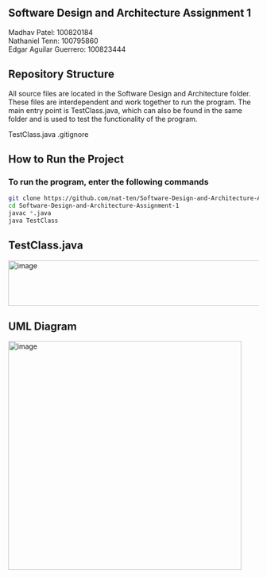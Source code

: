 ## Software Design and Architecture Assignment 1

Madhav Patel: 100820184 <br>
Nathaniel Tenn: 100795860 <br>
Edgar Aguilar Guerrero: 100823444

##  Repository Structure
All source files are located in the Software Design and Architecture folder. These files are interdependent and work together to run the program. The main entry point is TestClass.java, which can also be found in the same folder and is used to test the functionality of the program.

TestClass.java
.gitignore

## How to Run the Project

### To run the program, enter the following commands

```bash
git clone https://github.com/nat-ten/Software-Design-and-Architecture-Assignment-1.git
cd Software-Design-and-Architecture-Assignment-1
javac *.java
java TestClass
```

## TestClass.java 
<img width="723" height="91" alt="image" src="https://github.com/user-attachments/assets/747cd1b8-7ebb-4127-b195-65a824624826" />

## UML Diagram
<img width="469" height="460" alt="image" src="https://github.com/user-attachments/assets/391ada08-9791-4703-8415-574b847bc834" />




